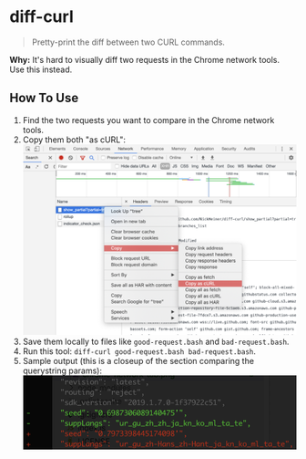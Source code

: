 # diff-curl
> Pretty-print the diff between two CURL commands.

**Why:** It's hard to visually diff two requests in the Chrome network tools. Use this instead.

## How To Use
1. Find the two requests you want to compare in the Chrome network tools.
2. Copy them both "as cURL":
![Copy as CURL screenshot](./images/chrome-network-tab.png)
3. Save them locally to files like `good-request.bash` and `bad-request.bash`.
4. Run this tool: `diff-curl good-request.bash bad-request.bash`.
5. Sample output (this is a closeup of the section comparing the querystring params):
![Sample output screenshot](./images/diff-sample.png)